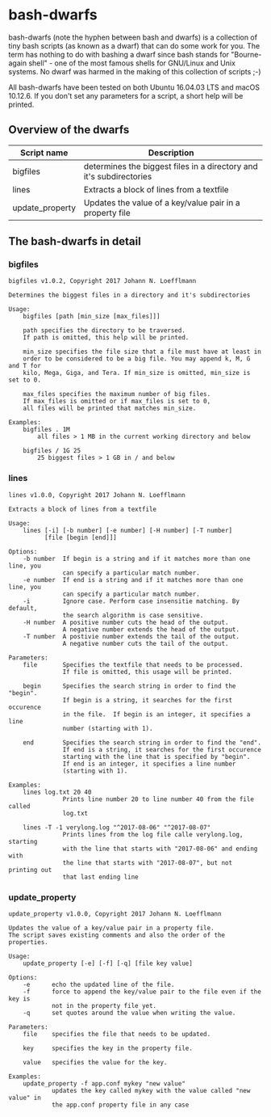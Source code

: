# bash-dwarfs
bash-dwarfs (note the hyphen between bash and dwarfs) is a collection of tiny bash scripts (as known as a dwarf) that can do some work for you. The term has nothing to do with bashing a dwarf since bash stands for "Bourne-again shell" - one of the most famous shells for GNU/Linux and Unix systems. No dwarf was harmed in the making of this collection of scripts ;-)

All bash-dwarfs have been tested on both Ubuntu 16.04.03 LTS and macOS 10.12.6.
If you don't set any parameters for a script, a short help will be printed.

## Overview of the dwarfs

Script name     | Description                                                                |
--------------- | -------------------------------------------------------------------------- |
bigfiles        | determines the biggest files in a directory and it's subdirectories        |
lines           | Extracts a block of lines from a textfile                                  |
update_property | Updates the value of a key/value pair in a property file                   |


## The bash-dwarfs in detail

### bigfiles

```
bigfiles v1.0.2, Copyright 2017 Johann N. Loefflmann

Determines the biggest files in a directory and it's subdirectories

Usage:
    bigfiles [path [min_size [max_files]]]

    path specifies the directory to be traversed.
    If path is omitted, this help will be printed.

    min_size specifies the file size that a file must have at least in
    order to be considered to be a big file. You may append k, M, G and T for
    kilo, Mega, Giga, and Tera. If min_size is omitted, min_size is set to 0.

    max_files specifies the maximum number of big files.
    If max_files is omitted or if max_files is set to 0,
    all files will be printed that matches min_size.

Examples:
    bigfiles . 1M
        all files > 1 MB in the current working directory and below

    bigfiles / 1G 25
        25 biggest files > 1 GB in / and below
```

### lines
```
lines v1.0.0, Copyright 2017 Johann N. Loefflmann

Extracts a block of lines from a textfile

Usage:
    lines [-i] [-b number] [-e number] [-H number] [-T number]
          [file [begin [end]]]

Options:
    -b number  If begin is a string and if it matches more than one line, you
               can specify a particular match number.
    -e number  If end is a string and if it matches more than one line, you
               can specify a particular match number.
    -i         Ignore case. Perform case insensitie matching. By default,
               the search algorithm is case sensitive.
    -H number  A positive number cuts the head of the output.
               A negative number extends the head of the output.
    -T number  A postivie number extends the tail of the output.
               A negative number cuts the tail of the output.

Parameters:
    file       Specifies the textfile that needs to be processed.
               If file is omitted, this usage will be printed.

    begin      Specifies the search string in order to find the "begin".
               If begin is a string, it searches for the first occurence
               in the file.  If begin is an integer, it specifies a line
               number (starting with 1).

    end        Specifies the search string in order to find the "end".
               If end is a string, it searches for the first occurence
               starting with the line that is specified by "begin".
               If end is an integer, it specifies a line number
               (starting with 1).

Examples:
    lines log.txt 20 40
               Prints line number 20 to line number 40 from the file called
               log.txt

    lines -T -1 verylong.log "^2017-08-06" "^2017-08-07"
               Prints lines from the log file calle verylong.log, starting
               with the line that starts with "2017-08-06" and ending with
               the line that starts with "2017-08-07", but not printing out
               that last ending line
```

### update_property

```
update_property v1.0.0, Copyright 2017 Johann N. Loefflmann

Updates the value of a key/value pair in a property file.
The script saves existing comments and also the order of the properties.

Usage:
    update_property [-e] [-f] [-q] [file key value]

Options:
    -e      echo the updated line of the file.
    -f      force to append the key/value pair to the file even if the key is
            not in the property file yet.
    -q      set quotes around the value when writing the value.

Parameters:
    file    specifies the file that needs to be updated.

    key     specifies the key in the property file.

    value   specifies the value for the key.

Examples:
    update_property -f app.conf mykey "new value"
            updates the key called mykey with the value called "new value" in
            the app.conf property file in any case
```
